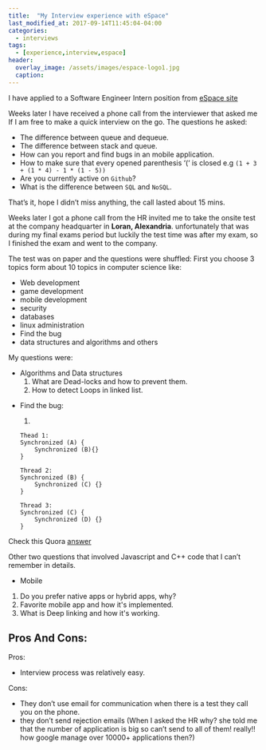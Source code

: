 ```yaml
---
title:  "My Interview experience with eSpace"
last_modified_at: 2017-09-14T11:45:04-04:00
categories: 
  - interviews
tags:
  - [experience,interview,espace]
header:
  overlay_image: /assets/images/espace-logo1.jpg
  caption:
---
```

 
<p></p>

I have applied to a Software Engineer Intern position from [eSpace site](https://www.espace.com.eg/company/jobs)

Weeks later I have received a phone call from the interviewer that asked me If I am free to make a quick interview on the go.
The questions he asked:
- The difference between queue and dequeue.
- The difference between stack and queue.
- How can you report and find bugs in an mobile application.
- How to make sure that every opened parenthesis ‘(‘ is closed e.g ```(1 + 3 + (1 * 4) - 1 * (1 - 5))```
- Are you currently active on `Github`?
- What is the difference between `SQL` and `NoSQL`.

That’s it, hope I didn’t miss anything, the call lasted about 15 mins.

Weeks later I got a phone call from the HR invited me to take the onsite test at the company headquarter in **Loran, Alexandria**.
unfortunately that was during my final exams period but luckily the test time was after my exam, so I finished the exam and went to the company.

The test was on paper and the questions were shuffled:
First you choose 3 topics form about 10 topics in computer science like:

- Web development
- game development 
- mobile development
- security
- databases
- linux administration
- Find the bug
- data structures and algorithms and others

My questions were:

* Algorithms and Data structures 
    1. What are Dead-locks and how to prevent them.
    2. How to detect Loops in linked list.

<!-- 3. Players matching.
4. Twitter
5. What happens when you search google.com
6. Max x. -->

* Find the bug: 
	1.  

	```
	Thead 1:
	Synchronized (A) {
		Synchronized (B){}
	}

	Thread 2: 
	Synchronized (B) {
	    Synchronized (C) {} 
	} 

	Thread 3: 
	Synchronized (C) {
	    Synchronized (D) {} 
	}
	```

Check this Quora [answer](https://www.quora.com/What-is-the-problem-in-this-program-1)

Other two questions that involved Javascript and C++ code that I can’t remember in details.

* Mobile 
1. Do you prefer native apps or hybrid apps, why?
2. Favorite mobile app and how it's implemented.
3. What is Deep linking and how it's working.

## Pros And Cons:
Pros:
- Interview process was relatively easy.

Cons: 
- They don’t use email for communication when there is a test they call you on the phone.
- they don’t send rejection emails (When I asked the HR why? she told me that the number of application is big so can’t send to all of them! really!! how google manage over 10000+ applications then?)

